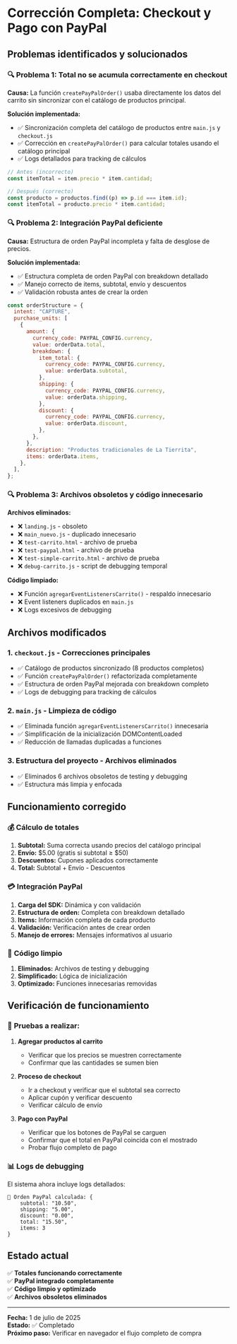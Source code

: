 # Corrección Completa: Checkout y Pago con PayPal

## Problemas identificados y solucionados

### 🔍 **Problema 1: Total no se acumula correctamente en checkout**

**Causa:** La función `createPayPalOrder()` usaba directamente los datos del carrito sin sincronizar con el catálogo de productos principal.

**Solución implementada:**

- ✅ Sincronización completa del catálogo de productos entre `main.js` y `checkout.js`
- ✅ Corrección en `createPayPalOrder()` para calcular totales usando el catálogo principal
- ✅ Logs detallados para tracking de cálculos

```javascript
// Antes (incorrecto)
const itemTotal = item.precio * item.cantidad;

// Después (correcto)
const producto = productos.find((p) => p.id === item.id);
const itemTotal = producto.precio * item.cantidad;
```

### 🔍 **Problema 2: Integración PayPal deficiente**

**Causa:** Estructura de orden PayPal incompleta y falta de desglose de precios.

**Solución implementada:**

- ✅ Estructura completa de orden PayPal con breakdown detallado
- ✅ Manejo correcto de items, subtotal, envío y descuentos
- ✅ Validación robusta antes de crear la orden

```javascript
const orderStructure = {
  intent: "CAPTURE",
  purchase_units: [
    {
      amount: {
        currency_code: PAYPAL_CONFIG.currency,
        value: orderData.total,
        breakdown: {
          item_total: {
            currency_code: PAYPAL_CONFIG.currency,
            value: orderData.subtotal,
          },
          shipping: {
            currency_code: PAYPAL_CONFIG.currency,
            value: orderData.shipping,
          },
          discount: {
            currency_code: PAYPAL_CONFIG.currency,
            value: orderData.discount,
          },
        },
      },
      description: "Productos tradicionales de La Tierrita",
      items: orderData.items,
    },
  ],
};
```

### 🔍 **Problema 3: Archivos obsoletos y código innecesario**

**Archivos eliminados:**

- ❌ `landing.js` - obsoleto
- ❌ `main_nuevo.js` - duplicado innecesario
- ❌ `test-carrito.html` - archivo de prueba
- ❌ `test-paypal.html` - archivo de prueba
- ❌ `test-simple-carrito.html` - archivo de prueba
- ❌ `debug-carrito.js` - script de debugging temporal

**Código limpiado:**

- ❌ Función `agregarEventListenersCarrito()` - respaldo innecesario
- ❌ Event listeners duplicados en `main.js`
- ❌ Logs excesivos de debugging

## Archivos modificados

### 1. **`checkout.js`** - Correcciones principales

- ✅ Catálogo de productos sincronizado (8 productos completos)
- ✅ Función `createPayPalOrder()` refactorizada completamente
- ✅ Estructura de orden PayPal mejorada con breakdown completo
- ✅ Logs de debugging para tracking de cálculos

### 2. **`main.js`** - Limpieza de código

- ✅ Eliminada función `agregarEventListenersCarrito()` innecesaria
- ✅ Simplificación de la inicialización DOMContentLoaded
- ✅ Reducción de llamadas duplicadas a funciones

### 3. **Estructura del proyecto** - Archivos eliminados

- ✅ Eliminados 6 archivos obsoletos de testing y debugging
- ✅ Estructura más limpia y enfocada

## Funcionamiento corregido

### 💰 **Cálculo de totales**

1. **Subtotal:** Suma correcta usando precios del catálogo principal
2. **Envío:** $5.00 (gratis si subtotal ≥ $50)
3. **Descuentos:** Cupones aplicados correctamente
4. **Total:** Subtotal + Envío - Descuentos

### 💳 **Integración PayPal**

1. **Carga del SDK:** Dinámica y con validación
2. **Estructura de orden:** Completa con breakdown detallado
3. **Items:** Información completa de cada producto
4. **Validación:** Verificación antes de crear orden
5. **Manejo de errores:** Mensajes informativos al usuario

### 🧹 **Código limpio**

1. **Eliminados:** Archivos de testing y debugging
2. **Simplificado:** Lógica de inicialización
3. **Optimizado:** Funciones innecesarias removidas

## Verificación de funcionamiento

### 🧪 **Pruebas a realizar:**

1. **Agregar productos al carrito**

   - Verificar que los precios se muestren correctamente
   - Confirmar que las cantidades se sumen bien

2. **Proceso de checkout**

   - Ir a checkout y verificar que el subtotal sea correcto
   - Aplicar cupón y verificar descuento
   - Verificar cálculo de envío

3. **Pago con PayPal**
   - Verificar que los botones de PayPal se carguen
   - Confirmar que el total en PayPal coincida con el mostrado
   - Probar flujo completo de pago

### 📊 **Logs de debugging**

El sistema ahora incluye logs detallados:

```
🧮 Orden PayPal calculada: {
    subtotal: "10.50",
    shipping: "5.00",
    discount: "0.00",
    total: "15.50",
    items: 3
}
```

## Estado actual

✅ **Totales funcionando correctamente**  
✅ **PayPal integrado completamente**  
✅ **Código limpio y optimizado**  
✅ **Archivos obsoletos eliminados**

---

**Fecha:** 1 de julio de 2025  
**Estado:** ✅ Completado  
**Próximo paso:** Verificar en navegador el flujo completo de compra
